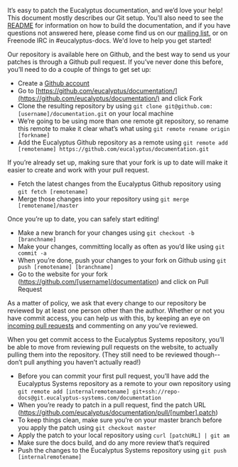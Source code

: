 It’s easy to patch the Eucalyptus documentation, and we’d love your help! This document mostly describes our Git setup. You'll also need to see the [README](https://github.com/eucalyptus/documentation/blob/master/README) for information on how to build the documentation, and if you have questions not answered here, please come find us on our [mailing list](http://lists.eucalyptus.com/cgi-bin/mailman/listinfo/documentation), or on Freenode IRC in #eucalyptus-docs. We'd love to help you get started!

Our repository is available here on Github, and the best way to send us your patches is through a Github pull request. If you’ve never done this before, you’ll need to do a couple of things to get set up:
* Create a [Github account](https://github.com/plans)
* Go to [https://github.com/eucalyptus/documentation/](https://github.com/eucalyptus/documentation/) and click Fork
* Clone the resulting repository by using ``git clone git@github.com:[username]/documentation.git`` on your local machine
* We’re going to be using more than one remote git repository, so rename this remote to make it clear what’s what using ``git remote rename origin [forkname]``
* Add the Eucalyptus Github repository as a remote using ``git remote add [remotename] https://github.com/eucalyptus/documentation.git``

If you’re already set up, making sure that your fork is up to date will make it easier to create and work with your pull request.
* Fetch the latest changes from the Eucalyptus Github repository using ``git fetch [remotename]``
* Merge those changes into your repository using ``git merge [remotename]/master``

Once you’re up to date, you can safely start editing!
* Make a new branch for your changes using ``git checkout -b [branchname]``
* Make your changes, committing locally as often as you’d like using ``git commit -a``
* When you’re done, push your changes to your fork on Github using ``git push [remotename] [branchname]``
* Go to the website for your fork (https://github.com/[username]/documentation) and click on Pull Request

As a matter of policy, we ask that every change to our repository be reviewed by at least one person other than the author. Whether or not you have commit access, you can help us with this, by keeping an eye on [incoming pull requests](https://github.com/eucalyptus/documentation/pulls) and commenting on any you’ve reviewed. 

When you get commit access to the Eucalyptus Systems repository, you’ll be able to move from reviewing pull requests on the website, to actually pulling them into the repository. (They still need to be reviewed though--don’t pull anything you haven’t actually read!)

* Before you can commit your first pull request, you’ll have add the Eucalyptus Systems repository as a remote to your own repository using ``git remote add [internalremotename] git+ssh://repo-docs@git.eucalyptus-systems.com/documentation``
* When you’re ready to patch in a pull request, find the patch URL (https://github.com/eucalyptus/documentation/pull/[number].patch)
* To keep things clean, make sure you’re on your master branch before you apply the patch using ``git checkout master``
* Apply the patch to your local repository using ``curl [patchURL] | git am``
* Make sure the docs build, and do any more review that’s required
* Push the changes to the Eucalyptus Systems repository using ``git push [internalremotename]``